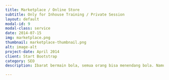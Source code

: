 ```yaml
---
title: Marketplace / Online Store
subtitle: Only for Inhouse Training / Private Session
layout: default
modal-id: 9
modal-class: service
date: 2014-07-15
img: marketplace.png
thumbnail: marketplace-thumbnail.png
alt: image-alt
project-date: April 2014
client: Start Bootstrap
category: SEO
description: Ibarat bermain bola, semua orang bisa menendang bola. Namun kalau tidak bisa bermain cantik, maka pemain tersebut dapat keluar sebagai pemenang.<br/><br/>Sama halnya dengan berbisnis online, ada hal-hal yang membedakan antara pebisnis online biasa dengan yang sukses. Setiap pebisnis online sukses pasti mengerti bagaimana caranya main cantik.<br/><br/>Di pelatihan ini, fasilitator pelatihan akan share mengenai rahasia permainan cantik berbisnis online untuk memikat pengunjung -> memenuhi pesanan -> meningkatkan penjualan.</br></br>Mungkin Anda sudah berhasil dalam bisnis Anda tetapi Anda tahu bahwa ada banyak ruang untuk pertumbuhan. Pelatihan toko online di marketplace ini bukan hanya tentang memperbaiki masalah atau menghilangkan hambatan. Ini tentang menciptakan kemungkinan baru, memberi Anda strategi yang lebih baik, dan meningkatkan apa yang sudah Anda lakukan.

---
```

